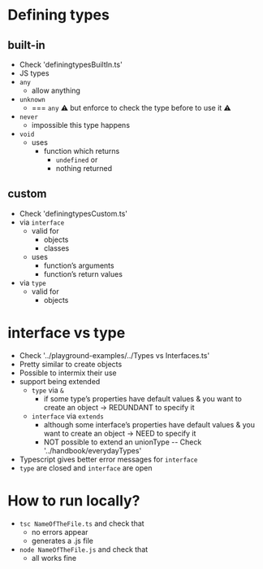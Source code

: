 

# Defining types
## built-in
* Check 'definingtypesBuiltIn.ts'
* JS types
* `any`
  * allow anything
* `unknown`
  * === `any` ⚠️ but enforce to check the type before to use it ⚠️
* `never`
  * impossible this type happens
* `void`
  * uses
    * function which returns
      * `undefined` or
      * nothing returned
## custom
* Check 'definingtypesCustom.ts'
* via `interface`
  * valid for
    * objects
    * classes
  * uses
    * function’s arguments
    * function’s return values
* via `type`
  * valid for
    * objects

# interface vs type
* Check '../playground-examples/../Types vs Interfaces.ts'
* Pretty similar to create objects
* Possible to intermix their use
* support being extended
  * `type` via `&`
    * if some type’s properties have default values & you want to create an object → REDUNDANT to specify it
  * `interface` via `extends`
    * although some interface’s properties have default values & you want to create an object → NEED to specify it
    * NOT possible to extend an unionType -- Check '../handbook/everydayTypes'
* Typescript gives better error messages for `interface`
* `type` are closed and `interface` are open

# How to run locally?
* `tsc NameOfTheFile.ts` and check that
    * no errors appear
    * generates a .js file
* `node NameOfTheFile.js` and check that
    * all works fine